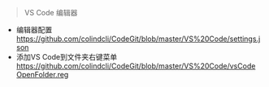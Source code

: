 > VS Code 编辑器
- 编辑器配置 https://github.com/colindcli/CodeGit/blob/master/VS%20Code/settings.json
- 添加VS Code到文件夹右键菜单 https://github.com/colindcli/CodeGit/blob/master/VS%20Code/vsCodeOpenFolder.reg
